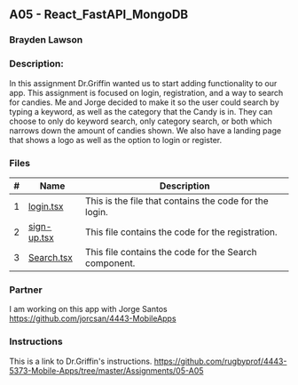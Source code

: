 ## A05 - React_FastAPI_MongoDB
### Brayden Lawson
### Description:

In this assignment Dr.Griffin wanted us to start adding functionality to our app. This assignment is focused on login, registration, and a way to search for candies. Me and Jorge decided to make it so the user could search by typing a keyword, as well as the category that the Candy is in. They can choose to only do keyword search, only category search, or both which narrows down the amount of candies shown. We also have a landing page that shows a logo as well as the option to login or register. 

### Files

|   #   | Name     | Description                      |
| :---: | -------- | -------------------------------- |
|   1   | [login.tsx](https://github.com/bglawson1001/4443-MobileApps-Lawson/blob/main/Assignments/A05/app/(auth)/login.tsx) | This is the file that contains the code for the login.  |
|   2   | [sign-up.tsx](https://github.com/bglawson1001/4443-MobileApps-Lawson/blob/main/Assignments/A05/app/(auth)/sign-up.tsx) | This file contains the code for the registration. 
|   3   | [Search.tsx](https://github.com/bglawson1001/4443-MobileApps-Lawson/blob/main/Assignments/A05/components/Search.tsx) | This file contains the code for the Search component. |


### Partner
I am working on this app with Jorge Santos https://github.com/jorcsan/4443-MobileApps


### Instructions

This is a link to Dr.Griffin's instructions. https://github.com/rugbyprof/4443-5373-Mobile-Apps/tree/master/Assignments/05-A05






